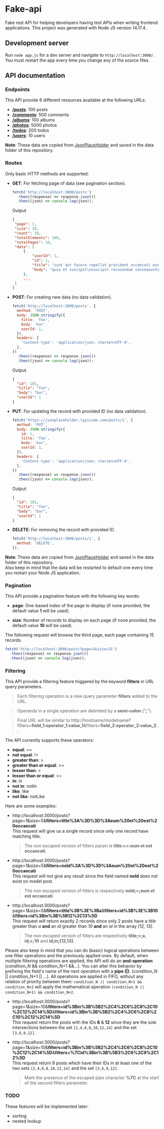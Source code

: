 # Fake-api

Fake rest API for helping developers having test APIs when writing frontend applications.
This project was generated with Node JS version 14.17.4.

## Development server

Run `node app.js` for a dev server and navigate to `http://localhost:3000/`.
You must restart the app every time you change any of the source files.

## API documentation

### Endpoints

This API provide 6 different resources available at the following URLs:

- **[/posts](http://localhost:3000/posts)**: 100 posts
- **[/comments](http://localhost:3000/comments)**: 500 comments
- **[/albums](http://localhost:3000/albums)**: 100 albums
- **[/photos](http://localhost:3000/photos)**: 5000 photos
- **[/todos](http://localhost:3000/todos)**: 200 todos
- **[/users](http://localhost:3000/users)**: 10 users

**Note**: These data are copied from [JsonPlaceHolder](https://jsonplaceholder.typicode.com/) and saved in the data folder of this repository.

### Routes

Only basic HTTP methods are supported:

- **GET**: For fetching page of data (see pagination section).

  ```js
  fetch('http://localhost:3000/posts')
    .then((response) => response.json())
    .then((json) => console.log(json));
  ```

  Output

  ```json
  {
   "page": 1,
   "size": 10,
   "count": 10,
   "totalElements": 100,
   "totalPages": 10,
   "data": [
       {
           "userId": 1,
           "id": 1,
           "title": "sunt aut facere repellat provident occaecati excepturi optio reprehenderit",
           "body": "quia et suscipit\nsuscipit recusandae consequuntur expedita et cum\nreprehenderit molestiae ut ut quas totam\nnostrum rerum est autem sunt rem eveniet architecto"
       },
       ...
   ]
  }
  ```

- **POST**: For creating new data (no data validation).

  ```js
  fetch('http://localhost:3000/posts', {
    method: 'POST',
    body: JSON.stringify({
      title: 'foo',
      body: 'bar',
      userId: 1,
    }),
    headers: {
      'Content-type': 'application/json; charset=UTF-8',
    },
  })
    .then((response) => response.json())
    .then((json) => console.log(json));
  ```

  Output

  ```json
  {
    "id": 101,
    "title": "foo",
    "body": "bar",
    "userId": 1
  }
  ```

- **PUT**: For updating the record with provided ID (no data validation).

  ```js
  fetch('https://jsonplaceholder.typicode.com/posts/1', {
    method: 'PUT',
    body: JSON.stringify({
      id: 1,
      title: 'foo',
      body: 'bar',
      userId: 1,
    }),
    headers: {
      'Content-type': 'application/json; charset=UTF-8',
    },
  })
    .then((response) => response.json())
    .then((json) => console.log(json));
  ```

  Output

  ```json
  {
    "id": 101,
    "title": "foo",
    "body": "bar",
    "userId": 1
  }
  ```

- **DELETE**: For removing the record with provided ID.
  ```js
  fetch('http://localhost:3000/posts/1', {
    method: 'DELETE',
  });
  ```

**Note**: These data are copied from [JsonPlaceHolder](https://jsonplaceholder.typicode.com/) and saved in the data folder of this repository.<br/>
Also keep in mind that the data will be restarted to default one every time you restart your Node JS application.

### Pagination

This API provide a pagination feature with the following key words:

- **page**: One-based index of the page to display (if none provided, the default value **1** will be used).

- **size**: Number of records to display on each page (if none provided, the default value **10** will be used).

The following request will browse the third page, each page containing 15 records.

```js
fetch('http://localhost:3000/posts?page=3&size=15')
  .then((response) => response.json())
  .then((json) => console.log(json));
```

### Filtering

This API provide a filtering feature triggered by the keyword **filters** in URL query parameters.<br/>

> Each filtering operation is a new query parameter **filters** added to the URL.<br/>

> Operands in a single operation are delimited by a **semi-colon** ("**;**").

> Final URL will be similar to http://hostname/modelname?filters=**field_1:operator_1:value_1**&filters=**field_2:operator_2:value_2**...

The API currently supports these operators:

- **equal**: ==
- **not equal**: !=
- **greater than**: >
- **greater than or equal**: >=
- **lesser than**: <
- **lesser than or equal**: <=
- **in**: in
- **not in**: notIn
- **like**: like
- **not like**: notLike

Here are some examples:

- http://localhost:3000/posts?page=1&size=5&**filters=title%3A%3D%3D%3Aeum%20et%20est%20occaecati**<br/>
  This request will give us a single record since only one record have matching title.

  > The non escaped version of filters param is **title:==:eum et est occaecati**.

- http://localhost:3000/posts?page=1&size=5&**filters=noId%3A%3D%3D%3Aeum%20et%20est%20occaecati**<br/>
  This request will not give any result since the field named **noId** does not exist on model post.

  > The non escaped version of filters is respectively **noId;=;eum et est occaecati**.

- http://localhost:3000/posts?page=1&size=5&**filters=title%3B%3E%3Ba**&**filters=id%3B%3E%3B10**&**filters=id%3Bin%3B%5B12%2C13%5D**<br/>
  This request will return exactly 2 records since only 2 posts have a _title_ greater than _a_ **and** an _id_ greater than _10_ **and** an _id_ in the array _[12, 13]_.
  > The non escaped version of filters are respectively **title;>;a**, **id;>;10** and **id;in;[12,13]**.

Please also keep in mind that you can do (basic) logical operations between one filter operations and the previously applied ones.
By default, when multiple filtering operations are applied, the API will do an **and-operation** (condition_N && condition_N+1 &&...).
You can alter this behavior by prefixing the field's name of the next operation with a **pipe (|)**. (condition_N || condition_N+1 || ...).
All operations are applied in FIFO, without any relation of priority between them: `condition_N || condition_N+1 && condition_N+2` will apply the mathematical operation `(condition_N || condition_N+1) && condition_N+2`.

- http://localhost:3000/posts?page=1&size=10&**filters=id%3Bin%3B%5B2%2C4%2C6%2C8%2C10%2C12%2C14%5D**&**filters=id%3Bin%3B%5B2%2C4%2C6%2C8%2C10%2C12%2C14%5D**<br/>
  This request return the posts with the IDs **6** & **12** since they are the sole intersections between the set `[2,4,6,8,10,12,14]` and the set `[3,6,9,12]`.

- http://localhost:3000/posts?page=1&size=10&**filters=id%3Bin%3B%5B2%2C4%2C6%2C8%2C10%2C12%2C14%5D**&**filters=%7Cid%3Bin%3B%5B3%2C6%2C9%2C12%5D**<br/>
  This request return 9 posts which have their IDs in at least one of the two sets `[2,4,6,8,10,12,14]` and the set `[3,6,9,12]`.
  > Mark the presence of the escaped pipe character **%7C** at the start of the second filters parameter.

### TODO

These features will be implemented later:

- sorting
- nested lookup
